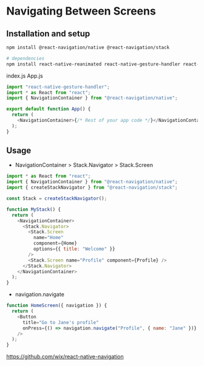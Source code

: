 # Navigating Between Screens

## Installation and setup

```bash
npm install @react-navigation/native @react-navigation/stack

# dependencies
npm install react-native-reanimated react-native-gesture-handler react-native-screens react-native-safe-area-context @react-native-community/masked-view
```

index.js
App.js

```js
import "react-native-gesture-handler";
import * as React from "react";
import { NavigationContainer } from "@react-navigation/native";

export default function App() {
  return (
    <NavigationContainer>{/* Rest of your app code */}</NavigationContainer>
  );
}
```

## Usage

- NavigationContainer > Stack.Navigator > Stack.Screen

```js
import * as React from "react";
import { NavigationContainer } from "@react-navigation/native";
import { createStackNavigator } from "@react-navigation/stack";

const Stack = createStackNavigator();

function MyStack() {
  return (
    <NavigationContainer>
      <Stack.Navigator>
        <Stack.Screen
          name="Home"
          component={Home}
          options={{ title: "Welcome" }}
        />
        <Stack.Screen name="Profile" component={Profile} />
      </Stack.Navigator>
    </NavigationContainer>
  );
}
```

- navigation.navigate

```js
function HomeScreen({ navigation }) {
  return (
    <Button
      title="Go to Jane's profile"
      onPress={() => navigation.navigate("Profile", { name: "Jane" })}
    />
  );
}
```

https://github.com/wix/react-native-navigation
